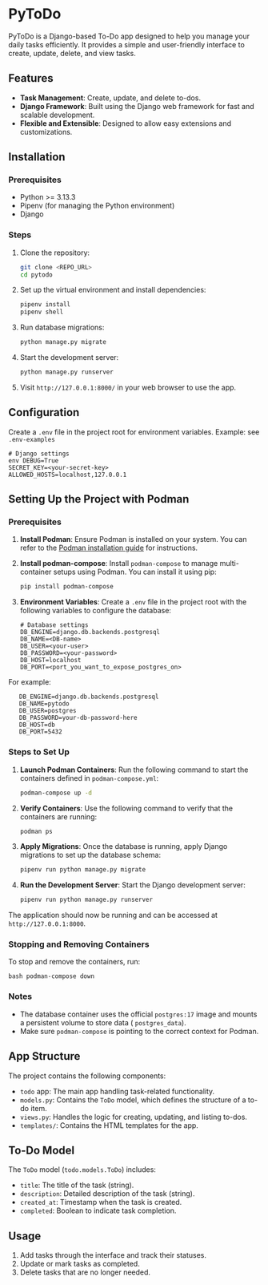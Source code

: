 # PyToDo

PyToDo is a Django-based To-Do app designed to help you manage your daily tasks efficiently. It provides a simple and
user-friendly interface to create, update, delete, and view tasks.

## Features

- **Task Management**: Create, update, and delete to-dos.
- **Django Framework**: Built using the Django web framework for fast and scalable development.
- **Flexible and Extensible**: Designed to allow easy extensions and customizations.

## Installation

### Prerequisites

- Python >= 3.13.3
- Pipenv (for managing the Python environment)
- Django

### Steps

1. Clone the repository:
    ```bash
    git clone <REPO_URL>
    cd pytodo
    ```

2. Set up the virtual environment and install dependencies:
    ```bash
    pipenv install
    pipenv shell
    ```

3. Run database migrations:
    ```bash
    python manage.py migrate
    ```

4. Start the development server:
    ```bash
    python manage.py runserver
    ```

5. Visit `http://127.0.0.1:8000/` in your web browser to use the app.

## Configuration

Create a `.env` file in the project root for environment variables. Example: see `.env-examples`

```
# Django settings
env DEBUG=True 
SECRET_KEY=<your-secret-key> 
ALLOWED_HOSTS=localhost,127.0.0.1
```

## Setting Up the Project with Podman

### Prerequisites

1. **Install Podman**: Ensure Podman is installed on your system. You can refer to
   the [Podman installation guide](https://podman.io/getting-started/installation) for instructions.
2. **Install podman-compose**: Install `podman-compose` to manage multi-container setups using Podman. You can install
   it using pip:
   ```bash
   pip install podman-compose
   ```

3. **Environment Variables**: Create a `.env` file in the project root with the following variables to configure the
   database:
   ```env
   # Database settings
   DB_ENGINE=django.db.backends.postgresql
   DB_NAME=<DB-name>
   DB_USER=<your-user>
   DB_PASSWORD=<your-password>
   DB_HOST=localhost
   DB_PORT=<port_you_want_to_expose_postgres_on>
   ```

For example:

```env 
   DB_ENGINE=django.db.backends.postgresql
   DB_NAME=pytodo
   DB_USER=postgres
   DB_PASSWORD=your-db-password-here
   DB_HOST=db
   DB_PORT=5432
```

### Steps to Set Up

1. **Launch Podman Containers**:
   Run the following command to start the containers defined in `podman-compose.yml`:
   ```bash
   podman-compose up -d
   ```

2. **Verify Containers**:
   Use the following command to verify that the containers are running:
   ```bash
   podman ps
   ```

3. **Apply Migrations**:
   Once the database is running, apply Django migrations to set up the database schema:
   ```bash
   pipenv run python manage.py migrate
   ```

4. **Run the Development Server**:
   Start the Django development server:
   ```bash
   pipenv run python manage.py runserver
   ```

The application should now be running and can be accessed at `http://127.0.0.1:8000`.

### Stopping and Removing Containers

To stop and remove the containers, run:

```
bash podman-compose down
```

### Notes

- The database container uses the official `postgres:17` image and mounts a persistent volume to store data (
  `postgres_data`).
- Make sure `podman-compose` is pointing to the correct context for Podman.

## App Structure

The project contains the following components:

- `todo` app: The main app handling task-related functionality.
- `models.py`: Contains the `ToDo` model, which defines the structure of a to-do item.
- `views.py`: Handles the logic for creating, updating, and listing to-dos.
- `templates/`: Contains the HTML templates for the app.

## To-Do Model

The `ToDo` model (`todo.models.ToDo`) includes:

- `title`: The title of the task (string).
- `description`: Detailed description of the task (string).
- `created_at`: Timestamp when the task is created.
- `completed`: Boolean to indicate task completion.

## Usage

1. Add tasks through the interface and track their statuses.
2. Update or mark tasks as completed.
3. Delete tasks that are no longer needed.
